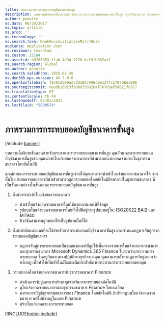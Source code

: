 ```yaml
---
title: ภาพรวมการกระทบยอดบัญชีธนาคารขั้นสูง
description: บทความนี้อธิบายขั้นตอนสำหรับกระบวนการกระทบยอดธนาคารขั้นสูง คุณลักษณะการกระทบยอดบัญชีธนาคารขั้นสูงช่วยคุณนำเข้าใบแจ้งยอดจากธนาคารที่สามารถกระทบยอดจากภายในธุรกรรมธนาคารโดยอัตโนมัติ
author: panolte
ms.date: 06/20/2017
ms.topic: article
ms.prod: ''
ms.technology: ''
ms.search.form: BankReconciliationMatchRule
audience: Application User
ms.reviewer: roschlom
ms.custom: 22104
ms.assetid: b0705653-1fa6-4d94-9728-bcf9fb387ad1
ms.search.region: Global
ms.author: panolte
ms.search.validFrom: 2016-02-28
ms.dyn365.ops.version: AX 7.0.0
ms.openlocfilehash: f83852509ad7dd1057906c0e12ffc278768ea986
ms.sourcegitcommit: 0e8db169c3f90bd750826af76709ef5d621fd377
ms.translationtype: HT
ms.contentlocale: th-TH
ms.lasthandoff: 04/01/2021
ms.locfileid: "5830579"
---
```

# <a name="advanced-bank-reconciliation-overview"></a>ภาพรวมการกระทบยอดบัญชีธนาคารขั้นสูง

[!include [banner](../includes/banner.md)]

บทความนี้อธิบายขั้นตอนสำหรับกระบวนการกระทบยอดธนาคารขั้นสูง คุณลักษณะการกระทบยอดบัญชีธนาคารขั้นสูงช่วยคุณนำเข้าใบแจ้งยอดจากธนาคารที่สามารถกระทบยอดจากภายในธุรกรรมธนาคารโดยอัตโนมัติ

คุณลักษณะการกระทบยอดบัญชีธนาคารขั้นสูงช่วยให้คุณสามารถนำเข้าใบแจ้งยอดจากธนาคารได้ จากนั้นใบแจ้งยอดจากธนาคารที่นำเข้าสามารถถูกกระทบยอดโดยอัตโนมัติจากภายในธุรกรรมธนาคาร นี่เป็นขั้นตอนต่างๆในขั้นตอนการกระทบยอดบัญชีธนาคารขั้นสูง

1.  ตั้งค่าการนำเข้าใบแจ้งยอดจากธนาคาร
    -   นำเข้าใบแจ้งยอดจากธนาคารโดยใช้กรอบงานเอนทิตี้ข้อมูล
    -   รูปแบบใบแจ้งยอดจากธนาคารโดยทั่วไปมีอยู่สามรูปแบบอยู่ใน: ISO20022 BAI2 และ MT940
    -   ฟังก์ชันสามารถถูกขยายให้เป็นรูปแบบใดก็ได้

2.  ตั้งค่าลำดับหมายเลขที่จะใช้สำหรับการกระทบยอดบัญชีธนาคารขั้นสูง และกำหนดกฎหารจับคู่การกระทบยอดบัญชีธนาคาร
    -   กฎการจับคู่การกระทบยอดเป็นชุดของเกณฑ์ที่ถูกใช้เพื่อกรองรายการใบแจ้งยอดจากธนาคาร และธุรกรรมธนาคาร Microsoft Dynamics 365 Finance ในระหว่างกระบวนการกระทบยอด ขึ้นอยู่กับแนวทางปฏิบัติทางธุรกิจของคุณ คุณสามารถตั้งค่ากฎการจับคู่มากกว่าหนึ่งกฎ เพื่อทำให้เป็นอัตโนมัติและเพิ่มประสิทธิภาพกระบวนการกระทบยอดของคุณ

3.  กระทบยอดใบแจ้งยอดจากธนาคารกับธุรกรรมธนาคาร Finance
    -   ดำเนินการจับคู่และการสร้างสมุดรายวันการกระทบยอดอัตโนมัติ
    -   ดูใบแจ้งยอดจากธนาคารและธุรกรรมธนาคาร Finance โดยละเอียด
    -   ลงรายการบัญชีธุรกรรมธนาคารของ Finance โดยอัตโนมัติ ถ้าปรากฏบนใบแจ้งยอดจากธนาคาร แต่ไม่ปรากฏในแอพ Finance
    -   สร้างใบแจ้งยอดของการกระทบยอด







[!INCLUDE[footer-include](../../includes/footer-banner.md)]